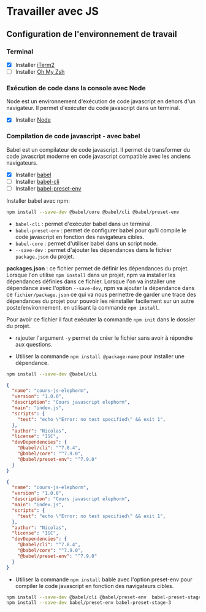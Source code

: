 # Travailler avec JS

## Configuration de l'environnement de travail

### Terminal
- [x] Installer [iTerm2](https://www.iterm2.com/)
- [ ] Installer [Oh My Zsh]( https://ohmyz.sh/)

### Exécution de code dans la console avec Node

Node est un environnement d'exécution de code javascript en dehors d'un navigateur.
Il permet d'exécuter du code javascript dans un terminal.

- [x] Installer [Node](https://nodejs.org/en/)


### Compilation de code javascript - avec babel

Babel est un compilateur de code javascript.
Il permet de transformer du code javascript moderne en code javascript compatible avec les anciens navigateurs.

- [x] Installer [babel](https://babeljs.io/)
- [ ] Installer [babel-cli](https://babeljs.io/docs/en/babel-cli)
- [ ] Installer [babel-preset-env](https://babeljs.io/docs/en/babel-preset-env)

Installer babel avec npm:
```bash
npm install --save-dev @babel/core @babel/cli @babel/preset-env
```

- `babel-cli` : permet d'exécuter babel dans un terminal.
- `babel-preset-env` : permet de configurer babel pour qu'il compile le code javascript en fonction des navigateurs cibles.
- `babel-core` : permet d'utiliser babel dans un script node.
- `--save-dev` : permet d'ajouter les dépendances dans le fichier `package.json` du projet.


**packages.json** : ce fichier permet de définir les dépendances du projet.
Lorsque l'on utilise `npm install` dans un projet, npm va installer les dépendances définies dans ce fichier.
Lorsque l'on va installer une dépendance avec l'option `--save-dev`, npm va ajouter la dépendance dans ce `fichier/package.json` ce qui va nous permettre de garder une trace des dépendances du projet pour pouvoir les réinstaller facilement sur un autre poste/environnement. en utilisant la commande `npm install`.

Pour avoir ce fichier il faut exécuter la commande `npm init` dans le dossier du projet.
- rajouter l'argument `-y` permet de créer le fichier sans avoir à répondre aux questions.

- Utiliser la commande `npm install @package-name` pour installer une dépendance.
```bash
npm install --save-dev @babel/cli
```

```json
{
  "name": "cours-js-elephorm",
  "version": "1.0.0",
  "description": "Cours javascript elephorm",
  "main": "index.js",
  "scripts": {
    "test": "echo \"Error: no test specified\" && exit 1",
  },
  "author": "Nicolas",
  "license": "ISC",             
  "devDependencies": {
    "@babel/cli": "^7.8.4",
    "@babel/core": "^7.9.0",
    "@babel/preset-env": "^7.9.0"
  }
}
```
```json
{
  "name": "cours-js-elephorm",
  "version": "1.0.0",
  "description": "Cours javascript elephorm",
  "main": "index.js",
  "scripts": {
    "test": "echo \"Error: no test specified\" && exit 1",
  },
  "author": "Nicolas",
  "license": "ISC",             
  "devDependencies": {
    "@babel/cli": "^7.8.4",
    "@babel/core": "^7.9.0",
    "@babel/preset-env": "^7.9.0"
  }
}
```

- Utiliser la commande `npm install`  bable avec l'option preset-env pour compiler le code javascript en fonction des navigateurs cibles.

```bash
npm install --save-dev @babel/cli @babel/preset-env  babel-preset-stage-3
npm install --save-dev babel/preset-env babel-preset-stage-3
```
